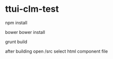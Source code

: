 # ttui-clm-test

npm install

bower bower install

grunt build


after building open /src select html component file

